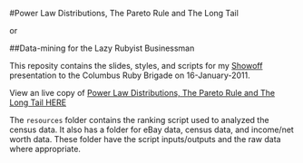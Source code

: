 #Power Law Distributions, The Pareto Rule and The Long Tail

or

##Data-mining for the Lazy Rubyist Businessman


This reposity contains the slides, styles, and scripts for my [Showoff](https://github.com/schacon/showoff) presentation to the Columbus Ruby Brigade on 16-January-2011.

View an live copy of [Power Law Distributions, The Pareto Rule and The Long Tail HERE](http://lorenz-powerlaw-talk.heroku.com/)

The `resources` folder contains the ranking script used to analyzed the census data.  It also has a folder for eBay data, census data, and income/net worth data.  These folder have the script inputs/outputs and the raw data where appropriate.
